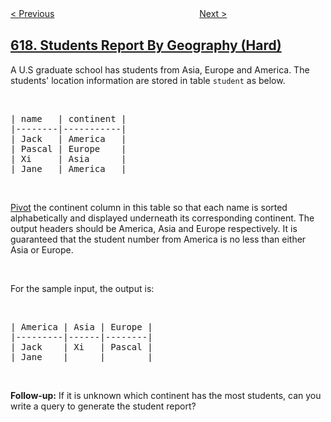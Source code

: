 <!--|This file generated by command(leetcode description); DO NOT EDIT.    |-->
<!--+----------------------------------------------------------------------+-->
<!--|@author    openset <openset.wang@gmail.com>                           |-->
<!--|@link      https://github.com/openset                                 |-->
<!--|@home      https://github.com/openset/leetcode                        |-->
<!--+----------------------------------------------------------------------+-->

[< Previous](../merge-two-binary-trees "Merge Two Binary Trees")
　　　　　　　　　　　　　　　　
[Next >](../biggest-single-number "Biggest Single Number")

## [618. Students Report By Geography (Hard)](https://leetcode.com/problems/students-report-by-geography "学生地理信息报告")

A U.S graduate school has students from Asia, Europe and America. The students&#39; location information are stored in table <code>student</code> as below.
<p>&nbsp;</p>

<pre>
| name   | continent |
|--------|-----------|
| Jack   | America   |
| Pascal | Europe    |
| Xi     | Asia      |
| Jane   | America   |
</pre>

<p>&nbsp;</p>
<a href="https://en.wikipedia.org/wiki/Pivot_table"> Pivot</a> the continent column in this table so that each name is sorted alphabetically and displayed underneath its corresponding continent. The output headers should be America, Asia and Europe respectively. It is guaranteed that the student number from America is no less than either Asia or Europe.

<p>&nbsp;</p>
For the sample input, the output is:

<p>&nbsp;</p>

<pre>
| America | Asia | Europe |
|---------|------|--------|
| Jack    | Xi   | Pascal |
| Jane    |      |        |
</pre>

<p>&nbsp;</p>
<b>Follow-up:</b> If it is unknown which continent has the most students, can you write a query to generate the student report?

<p>&nbsp;</p>
